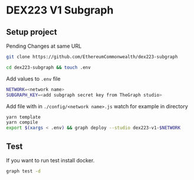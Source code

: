 # DEX223 V1 Subgraph

## Setup project

Pending Changes at same URL

```bash
git clone https://github.com/EthereumCommonwealth/dex223-subgraph
```

```bash
cd dex223-subgraph && touch .env
```

Add values to `.env` file

```bash
NETWORK=<network name>
SUBGRAPH_KEY=<add subgraph secret key from TheGraph studio>
```

Add file with in `./config/<network name>.js` watch for example in directory

```bash
yarn template
yarn compile
export $(xargs < .env) && graph deploy --studio dex223-v1-$NETWORK
```

## Test

If you want to run test install docker.

```bash
graph test -d
```
